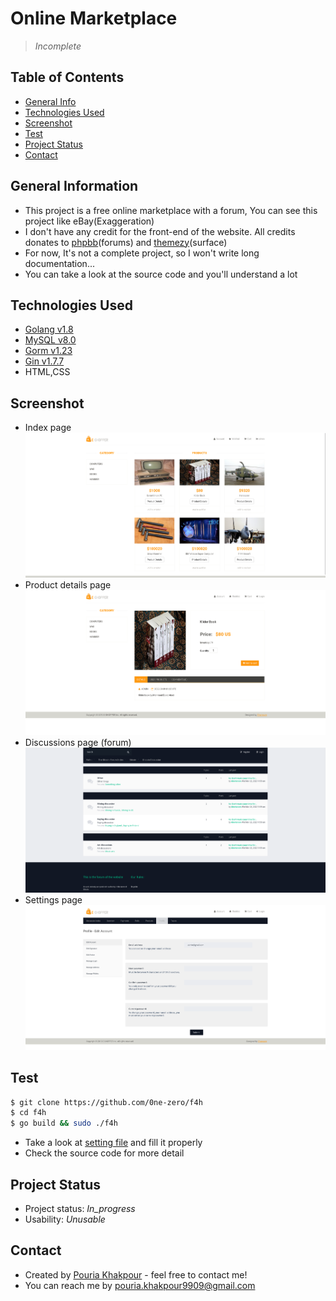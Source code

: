 # Online Marketplace
> *Incomplete*

## Table of Contents
* [General Info](#general-information)
* [Technologies Used](#technologies-used)
* [Screenshot](#screenshot)
* [Test](#test)
* [Project Status](#project-status)
* [Contact](#contact)

## General Information
- This project is a free online marketplace with a forum, You can see this project like eBay(Exaggeration)
- I don't have any credit for the front-end of the website. All credits donates to [phpbb](http://www.phpbb-seo.com/)(forums) and [themezy](https://www.themezy.com/)(surface)
- For now, It's not a complete project, so I won't write long documentation...
- You can take a look at the source code and you'll understand a lot
## Technologies Used
- [Golang v1.8](https://go.dev)
- [MySQL v8.0](https://mysql.com)
- [Gorm v1.23](https://gorm.io)
- [Gin v1.7.7](https://github.com/gin-gonic/gin)
- HTML,CSS

## Screenshot
- Index page
![Index](./statics/images/screenshot/index.png)
- Product details page
![ProductDetails](./statics/images/screenshot/product_details.png)
- Discussions page (forum)
![Discussions](./statics/images/screenshot/discussions.png)
- Settings page
![Settings](./statics/images/screenshot/settings.png)
## Test
```bash
$ git clone https://github.com/0ne-zero/f4h
$ cd f4h
$ go build && sudo ./f4h
```
- Take a look at [setting file](./config/setting.json) and fill it properly
- Check the source code for more detail

## Project Status
- Project status: _In_progress_
- Usability: _Unusable_
## Contact
- Created by [Pouria Khakpour](https://github.com/0ne-zero) - feel free to contact me!
- You can reach me by pouria.khakpour9909@gmail.com
